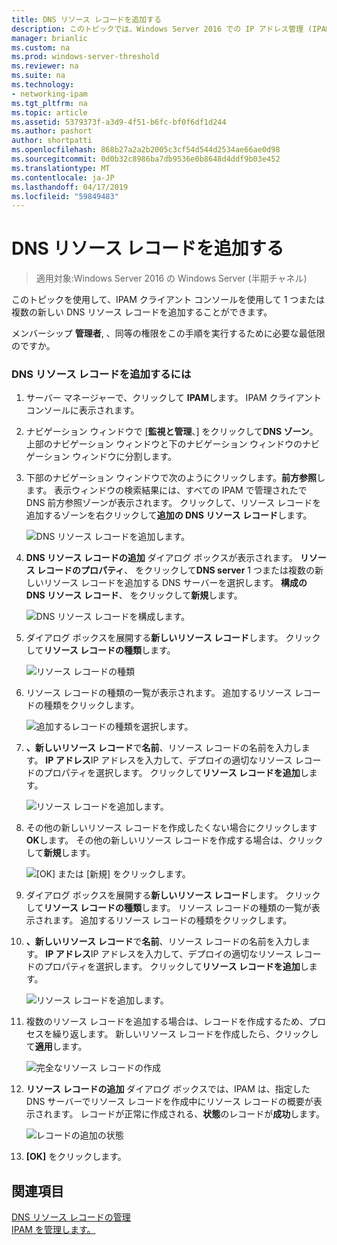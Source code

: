 ```yaml
---
title: DNS リソース レコードを追加する
description: このトピックでは、Windows Server 2016 での IP アドレス管理 (IPAM) の管理ガイドの一部です。
manager: brianlic
ms.custom: na
ms.prod: windows-server-threshold
ms.reviewer: na
ms.suite: na
ms.technology:
- networking-ipam
ms.tgt_pltfrm: na
ms.topic: article
ms.assetid: 5379373f-a3d9-4f51-b6fc-bf0f6df1d244
ms.author: pashort
author: shortpatti
ms.openlocfilehash: 868b27a2a2b2005c3cf54d544d2534ae66ae0d98
ms.sourcegitcommit: 0d0b32c8986ba7db9536e0b8648d4ddf9b03e452
ms.translationtype: MT
ms.contentlocale: ja-JP
ms.lasthandoff: 04/17/2019
ms.locfileid: "59849483"
---
```

# <a name="add-a-dns-resource-record"></a>DNS リソース レコードを追加する

>適用対象:Windows Server 2016 の Windows Server (半期チャネル)

このトピックを使用して、IPAM クライアント コンソールを使用して 1 つまたは複数の新しい DNS リソース レコードを追加することができます。  
  
メンバーシップ **管理者**, 、同等の権限をこの手順を実行するために必要な最低限のですか。  
  
### <a name="to-add-a-dns-resource-record"></a>DNS リソース レコードを追加するには  
  
1.  サーバー マネージャーで、クリックして  **IPAM**します。 IPAM クライアント コンソールに表示されます。  
  
2.  ナビゲーション ウィンドウで [**監視と管理**、] をクリックして**DNS ゾーン**。  上部のナビゲーション ウィンドウと下のナビゲーション ウィンドウのナビゲーション ウィンドウに分割します。  
  
3.  下部のナビゲーション ウィンドウで次のようにクリックします。**前方参照**します。 表示ウィンドウの検索結果には、すべての IPAM で管理されたで DNS 前方参照ゾーンが表示されます。 クリックして、リソース レコードを追加するゾーンを右クリックして**追加の DNS リソース レコード**します。  
  
    ![DNS リソース レコードを追加します。](../../media/Add-a-DNS-Resource-Record/ipam_DNSrr_01.jpg)
  
4.  **DNS リソース レコードの追加** ダイアログ ボックスが表示されます。 **リソース レコードのプロパティ**、 をクリックして**DNS server** 1 つまたは複数の新しいリソース レコードを追加する DNS サーバーを選択します。 **構成の DNS リソース レコード**、 をクリックして**新規**します。  
  
    ![DNS リソース レコードを構成します。](../../media/Add-a-DNS-Resource-Record/ipam_DNSrr_02.jpg)  
  
5.  ダイアログ ボックスを展開する**新しいリソース レコード**します。 クリックして**リソース レコードの種類**します。  
  
    ![リソース レコードの種類](../../media/Add-a-DNS-Resource-Record/ipam_DNSrr_03.jpg)  
  
6.  リソース レコードの種類の一覧が表示されます。 追加するリソース レコードの種類をクリックします。  
  
    ![追加するレコードの種類を選択します。](../../media/Add-a-DNS-Resource-Record/ipam_DNSrr_04.jpg)  
  
7.  **、新しいリソース レコード**で**名前**、リソース レコードの名前を入力します。 **IP アドレス**IP アドレスを入力して、デプロイの適切なリソース レコードのプロパティを選択します。 クリックして**リソース レコードを追加**します。  
  
    ![リソース レコードを追加します。](../../media/Add-a-DNS-Resource-Record/ipam_DNSrr_06.jpg)  
  
8.  その他の新しいリソース レコードを作成したくない場合にクリックします**OK**します。 その他の新しいリソース レコードを作成する場合は、クリックして**新規**します。  
  
    ![[OK] または [新規] をクリックします。](../../media/Add-a-DNS-Resource-Record/ipam_DNSrr_r2_01.jpg)
  
9. ダイアログ ボックスを展開する**新しいリソース レコード**します。 クリックして**リソース レコードの種類**します。 リソース レコードの種類の一覧が表示されます。 追加するリソース レコードの種類をクリックします。  
  
10. **、新しいリソース レコード**で**名前**、リソース レコードの名前を入力します。 **IP アドレス**IP アドレスを入力して、デプロイの適切なリソース レコードのプロパティを選択します。 クリックして**リソース レコードを追加**します。  
  
    ![リソース レコードを追加します。](../../media/Add-a-DNS-Resource-Record/ipam_DNSrr_r2_02.jpg)  
  
11. 複数のリソース レコードを追加する場合は、レコードを作成するため、プロセスを繰り返します。 新しいリソース レコードを作成したら、クリックして**適用**します。  
  
    ![完全なリソース レコードの作成](../../media/Add-a-DNS-Resource-Record/ipam_DNSrr_r2_03.jpg)  
  
12. **リソース レコードの追加** ダイアログ ボックスでは、IPAM は、指定した DNS サーバーでリソース レコードを作成中にリソース レコードの概要が表示されます。 レコードが正常に作成される、**状態**のレコードが**成功**します。  
  
    ![レコードの追加の状態](../../media/Add-a-DNS-Resource-Record/ipam_DNSrr_r2_04.jpg)  
  
13. **[OK]** をクリックします。  
  
## <a name="see-also"></a>関連項目  
[DNS リソース レコードの管理](DNS-Resource-Record-Management.md)  
[IPAM を管理します。](Manage-IPAM.md)  
  


